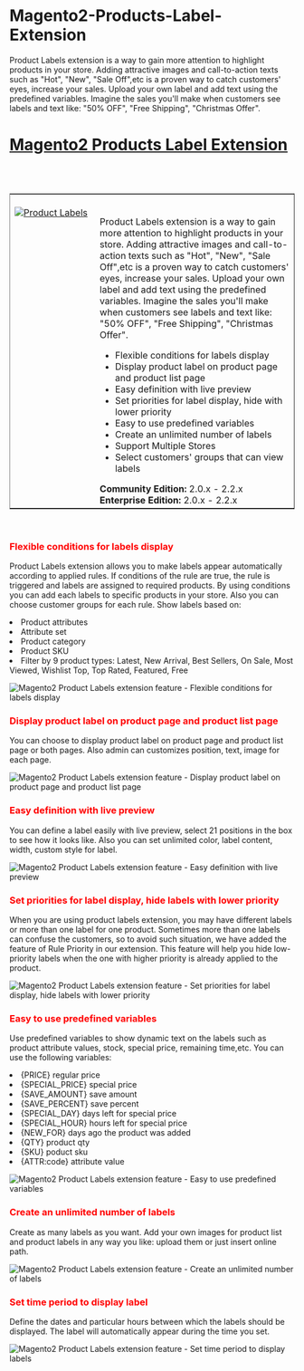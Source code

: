 # Magento2-Products-Label-Extension
Product Labels extension is a way to gain more attention to highlight products in your store. Adding attractive images and call-to-action texts such as "Hot", "New", "Sale Off",etc is a proven way to catch customers' eyes, increase your sales. Upload your own label and add text using the predefined variables. Imagine the sales you'll make when customers see labels and text like: "50% OFF", "Free Shipping", "Christmas Offer".
<html>
<html>
<h1><a href="https://www.magezon.com/product-labels.html">Magento2 Products Label Extension</a></h1>
<br/><br/>
<table border="1">
  <td width="30%" valign="top"style="border: none; ">
    <br><a href="https://www.magezon.com/product-labels.html"><img src="https://www.magezon.com/pub/media/catalog/product/cache/5b184dbc4466ff75e0c23e054179cc32/p/r/produc-labels.png" alt="Product Labels"/><p>
      <td style="border:none;"></br>
        <div class="product attribute overview">
          <div class="valune">
  <p>
Product Labels extension is a way to gain more attention to highlight products in your store. Adding attractive images and call-to-action texts such as "Hot", "New", "Sale Off",etc is a proven way to catch customers' eyes, increase your sales. Upload your own label and add text using the predefined variables. Imagine the sales you'll make when customers see labels and text like: "50% OFF", "Free Shipping", "Christmas Offer".</p>
          <ul class="firebase-list">
<li>Flexible conditions for labels display</li>
<li>Display product label on product page and product list page</li>
<li>Easy definition with live preview</li>
<li>Set priorities for label display, hide with lower priority</li>
<li>Easy to use predefined variables</li>
<li>Create an unlimited number of labels</li>
<li>Support Multiple Stores</li>
<li>Select customers' groups that can view labels</li>
</ul>
</div>
</div>
<div class="compatibility">
<span class="compatibility"><b>Community Edition:</b> 2.0.x - 2.2.x
<b>Enterprise Edition:</b> 2.0.x - 2.2.x</span>
</div></td>
 </tr>
</table>
<br/>
<h3><p style="color:red">Flexible conditions for labels display</p></h3>
<p>Product Labels extension allows you to make labels appear automatically according to applied rules. If conditions of the rule are true, the rule is triggered and labels are assigned to required products. By using conditions you can add each labels to specific products in your store. Also you can choose customer groups for each rule. Show labels based on:</p>
<li>Product attributes</li>
<li>Attribute set</li>
<li>Product category</li>
<li>Product SKU</li>
<li>Filter by 9 product types: Latest, New Arrival, Best Sellers, On Sale, Most Viewed, Wishlist Top, Top Rated, Featured, Free</li>
<p><img style="display: block; margin-left: auto; margin-right: auto;" title="Flexible conditions for labels display" src="https://www.magezon.com/pub/media/wysiwyg/extension/productlabels/conditions.png" alt="Magento2 Product Labels extension feature - Flexible conditions for labels display"/></p>
<h3><p style="color:red">Display product label on product page and product list page</p></h3>
<p>You can choose to display product label on product page and product list page or both pages. Also admin can customizes position, text, image for each page.</p>
<p><img style="display: block; margin-left: auto; margin-right: auto;" title="Display product label on product page and product list page" src="https://www.magezon.com/pub/media/wysiwyg/extension/productlabels/productlabels-productlist-category.png" alt="Magento2 Product Labels extension feature - Display product label on product page and product list page"/></p>
<h3><p style="color:red">Easy definition with live preview</p></h3>
<p>You can define a label easily with live preview, select 21 positions in the box to see how it looks like. Also you can set unlimited color, label content, width, custom style for label.</p>
<p><img style="display: block; margin-left: auto; margin-right: auto;" title="Easy definition with live preview" src="https://www.magezon.com/pub/media/wysiwyg/extension/productlabels/livepreview.png" alt="Magento2 Product Labels extension feature - Easy definition with live preview"/></p>
<h3><p style="color:red">Set priorities for label display, hide labels with lower priority</p></h3>
<p>When you are using product labels extension, you may have different labels or more than one label for one product. Sometimes more than one labels can confuse the customers, so to avoid such situation, we have added the feature of Rule Priority in our extension. This feature will help you hide low-priority labels when the one with higher priority is already applied to the product.</p>
<p><img style="display: block; margin-left: auto; margin-right: auto;" title="Set priorities for label display, hide labels with lower priority" src="https://www.magezon.com/pub/media/wysiwyg/extension/productlabels/priorities.png" alt="Magento2 Product Labels extension feature - Set priorities for label display, hide labels with lower priority"/></p>
<h3><p style="color:red">Easy to use predefined variables</p></h3>
<p>Use predefined variables to show dynamic text on the labels such as product attribute values, stock, special price, remaining time,etc. You can use the following variables:</p>
<li>{PRICE} regular price</li>
<li>{SPECIAL_PRICE} special price</li>
<li>{SAVE_AMOUNT} save amount</li>
<li>{SAVE_PERCENT} save percent</li>
<li>{SPECIAL_DAY} days left for special price</li>
<li>{SPECIAL_HOUR} hours left for special price</li>
<li>{NEW_FOR} days ago the product was added</li>
<li>{QTY} product qty</li>
<li>{SKU} poduct sku</li>
<li>{ATTR:code} attribute value</li>
<p><img style="display: block; margin-left: auto; margin-right: auto;" title="Easy to use predefined variables" src="https://www.magezon.com/pub/media/wysiwyg/extension/productlabels/prefefined-variables.png" alt="Magento2 Product Labels extension feature - Easy to use predefined variables"/></p>
<h3><p style="color:red">Create an unlimited number of labels</p></h3>
<p>Create as many labels as you want. Add your own images for product list and product labels in any way you like: upload them or just insert online path.</p>
<p><img style="display: block; margi-left: auto; margin-right: auto;" title="Create an unlimited number of labels" src="https://www.magezon.com/pub/media/wysiwyg/extension/productlabels/unlimited-labels.png" alt="Magento2 Product Labels extension feature - Create an unlimited number of labels"/></p>
<h3><p style="color:red">Set time period to display label</p></h3>
<p>Define the dates and particular hours between which the labels should be displayed. The label will automatically appear during the time you set.</p>
<p><img style="display: block; margin-left: auto; margin-right: auto;" title="Set time period to display labels" src="https://www.magezon.com/pub/media/wysiwyg/extension/productlabels/time-period.png" alt="Magento2 Product Labels extension feature - Set time period to display labels"/></p>
